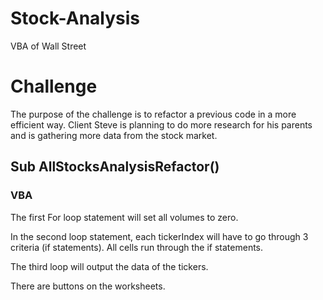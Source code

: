 # Stock-Analysis
VBA of Wall Street

# Challenge

The purpose of the challenge is to refactor a previous code in a more efficient way.  Client Steve is planning to do more research for his parents and is gathering more data from the stock market. 

## Sub AllStocksAnalysisRefactor()

### VBA

The first For loop statement will set all volumes to zero.

In the second loop statement, each tickerIndex will have to go through 3 criteria (if statements). All cells run through the if statements.

The third loop will output the data of the tickers.  

There are buttons on the worksheets.  
